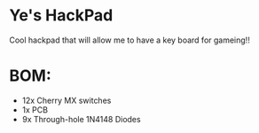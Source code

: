 # Ye's HackPad

Cool hackpad that will allow me to have a key board for gameing!!

# BOM:
- 12x Cherry MX switches
- 1x PCB
- 9x Through-hole 1N4148 Diodes
